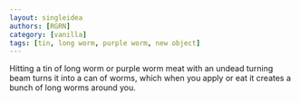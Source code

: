 ```yaml
---
layout: singleidea
authors: [RGRN]
category: [vanilla]
tags: [tin, long worm, purple worm, new object]
---
```

Hitting a tin of long worm or purple worm meat with an undead turning beam turns it into a can of worms, which when you apply or eat it creates a bunch of long worms around you.
